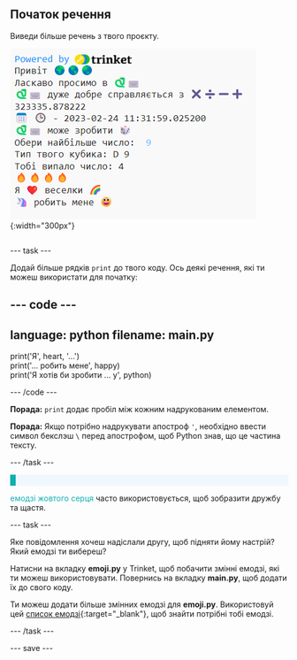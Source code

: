 ## Початок речення

<div style="display: flex; flex-wrap: wrap">
<div style="flex-basis: 200px; flex-grow: 1; margin-right: 15px;">
Виведи більше речень з твого проєкту.
</div>
<div>

![Кілька нових рядків в області виводу з емодзі та текстовими реченнями.](images/sentence_starter.png){:width="300px"}

</div>
</div>

--- task ---

Додай більше рядків `print` до твого коду. Ось деякі речення, які ти можеш використати для початку:

--- code ---
---
language: python
filename: main.py
---

print('Я', heart, '...')   
print('... робить мене', happy)   
print('Я хотів би зробити ... y', python)

--- /code ---

**Порада:** `print` додає пробіл між кожним надрукованим елементом.

**Порада:** Якщо потрібно надрукувати апостроф `'`, необхідно ввести символ бекслэш `\` перед апострофом, щоб Python знав, що це частина тексту.

--- /task ---

<p style="border-left: solid; border-width:10px; border-color: #0faeb0; background-color: aliceblue; padding: 10px;">

<span style="color: #0faeb0">емодзі жовтого серця</span> часто використовується, щоб зобразити дружбу та щастя.</p>

--- task ---

Яке повідомлення хочеш надіслали другу, щоб підняти йому настрій? Який емодзі ти вибереш?

Натисни на вкладку **emoji.py** у Trinket, щоб побачити змінні емодзі, які ти можеш використовувати. Повернись на вкладку **main.py**, щоб додати їх до свого коду.

Ти можеш додати більше змінних емодзі для **emoji.py**. Використовуй цей [список емодзі](https://unicode.org/emoji/charts/full-emoji-list.html){:target="_blank"}, щоб знайти потрібні тобі емодзі.

--- /task ---

--- save ---
